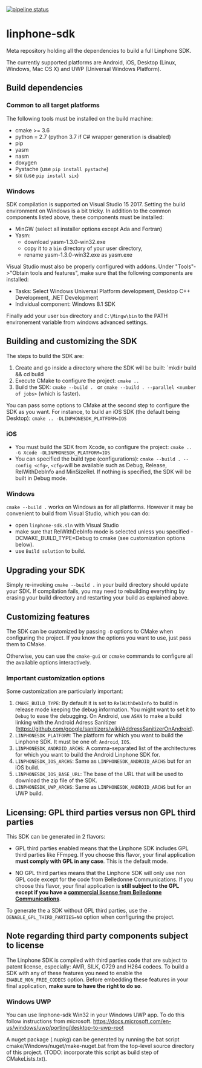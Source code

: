 [![pipeline status](https://gitlab.linphone.org/BC/public/linphone-sdk/badges/master/pipeline.svg)](https://gitlab.linphone.org/BC/public/linphone-sdk/commits/master)

# linphone-sdk

Meta repository holding all the dependencies to build a full Linphone SDK.

The currently supported platforms are Android, iOS, Desktop (Linux, Windows, Mac OS X) and UWP (Universal Windows Platform).

## Build dependencies

### Common to all target platforms

The following tools must be installed on the build machine:
 - cmake >= 3.6
 - python = 2.7 (python 3.7 if C# wrapper generation is disabled)
 - pip
 - yasm
 - nasm
 - doxygen
 - Pystache (use `pip install pystache`)
 - six (use `pip install six`)

### Windows

SDK compilation is supported on Visual Studio 15 2017.
Setting the build environment on Windows is a bit tricky.
In addition to the common components listed above, these components must be installed:
 - MinGW (select all installer options except Ada and Fortran)
 - Yasm:
	- download yasm-1.3.0-win32.exe
	- copy it to a `bin` directory of your user directory,
	- rename yasm-1.3.0-win32.exe as yasm.exe

Visual Studio must also be properly configured with addons. Under "Tools"->"Obtain tools and features", make sure that the following components are installed:
 - Tasks: Select Windows Universal Platform development, Desktop C++ Development, .NET Development
 - Individual component: Windows 8.1 SDK
	
Finally add your user `bin` directory and `C:\Mingw\bin` to the PATH environement variable from windows advanced settings. 

## Building and customizing the SDK

The steps to build the SDK are:

 1. Create and go inside a directory where the SDK will be built:
 `mkdir build && cd build
 2. Execute CMake to configure the project:
 `cmake ..`
 3. Build the SDK:
 `cmake --build . ` 
 or 
 `cmake --build . --parallel <number of jobs>` (which is faster).

You can pass some options to CMake at the second step to configure the SDK as you want.
For instance, to build an iOS SDK (the default being Desktop):
 `cmake .. -DLINPHONESDK_PLATFORM=IOS`

### iOS
- You must build the SDK from Xcode, so configure the project:
`cmake .. -G Xcode -DLINPHONESDK_PLATFORM=IOS `
- You can specified the build type (configurations):
`cmake --build . --config <cfg>`, `<cfg>`will be available such as Debug, Release, RelWithDebInfo and MinSizeRel. If nothing is specified, the SDK will be built in Debug mode.

### Windows
 `cmake --build .` works on Windows as for all platforms.
 However it may be convenient to build from Visual Studio, which you can do:
 - open `linphone-sdk.sln` with Visual Studio
 - make sure that RelWithDebInfo mode is selected unless you specified -DCMAKE_BUILD_TYPE=Debug to cmake (see customization options below).
 - use `Build solution` to build.

## Upgrading your SDK

Simply re-invoking `cmake --build .` in your build directory should update your SDK. If compilation fails, you may need to rebuilding everything by erasing your build directory and restarting your build as explained above.

## Customizing features

The SDK can be customized by passing `-D` options to CMake when configuring the project. If you know the options you want to use, just pass them to CMake.

Otherwise, you can use the `cmake-gui` or `ccmake` commands to configure all the available options interactively.

### Important customization options

Some customization are particularly important:

 1. `CMAKE_BUILD_TYPE`: By default it is set to `RelWithDebInfo` to build in release mode keeping the debug information. You might want to set it to `Debug` to ease the debugging. On Android, use `ASAN` to make a build linking with the Android Adress Sanitizer (https://github.com/google/sanitizers/wiki/AddressSanitizerOnAndroid).
 2. `LINPHONESDK_PLATFORM`: The platform for which you want to build the Linphone SDK. It must be one of: `Android`, `IOS`.
 3. `LINPHONESDK_ANDROID_ARCHS`: A comma-separated list of the architectures for which you want to build the Android Linphone SDK for.
 4. `LINPHONESDK_IOS_ARCHS`: Same as `LINPHONESDK_ANDROID_ARCHS` but for an iOS build.
 5. `LINPHONESDK_IOS_BASE_URL`: The base of the URL that will be used to download the zip file of the SDK.
 6. `LINPHONESDK_UWP_ARCHS`: Same as `LINPHONESDK_ANDROID_ARCHS` but for an UWP build.

## Licensing: GPL third parties versus non GPL third parties

This SDK can be generated in 2 flavors:

* GPL third parties enabled means that the Linphone SDK includes GPL third parties like FFmpeg. If you choose this flavor, your final application **must comply with GPL in any case**. This is the default mode.

* NO GPL third parties means that the Linphone SDK will only use non GPL code except for the code from Belledonne Communications. If you choose this flavor, your final application is **still subject to the GPL except if you have a [commercial license from Belledonne Communications](http://www.belledonne-communications.com/products.html)**.

To generate the a SDK without GPL third parties, use the `-DENABLE_GPL_THIRD_PARTIES=NO` option when configuring the project.

## Note regarding third party components subject to license

The Linphone SDK is compiled with third parties code that are subject to patent license, especially: AMR, SILK, G729 and H264 codecs.
To build a SDK with any of these features you need to enable the `ENABLE_NON_FREE_CODECS` option.
Before embedding these features in your final application, **make sure to have the right to do so**.

### Windows UWP
You can use linphone-sdk Win32 in your Windows UWP app.
To do this follow instructions from microsoft.
https://docs.microsoft.com/en-us/windows/uwp/porting/desktop-to-uwp-root

A nuget package (.nupkg) can be generated by running the bat script cmake/Windows/nuget/make-nuget.bat from the top-level source directory of this project. (TODO: incorporate this script as build step of CMakeLists.txt).

